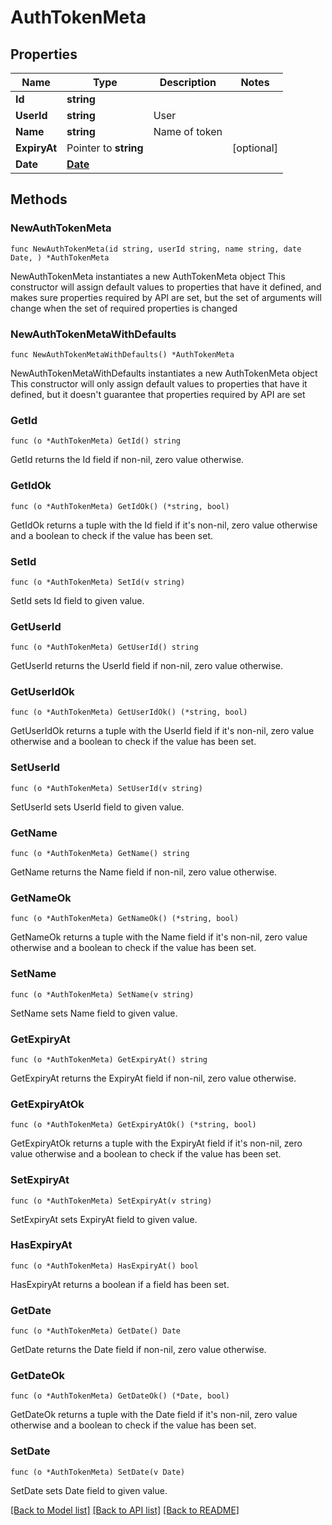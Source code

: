 # AuthTokenMeta

## Properties

Name | Type | Description | Notes
------------ | ------------- | ------------- | -------------
**Id** | **string** |  | 
**UserId** | **string** | User | 
**Name** | **string** | Name of token | 
**ExpiryAt** | Pointer to **string** |  | [optional] 
**Date** | [**Date**](Date.md) |  | 

## Methods

### NewAuthTokenMeta

`func NewAuthTokenMeta(id string, userId string, name string, date Date, ) *AuthTokenMeta`

NewAuthTokenMeta instantiates a new AuthTokenMeta object
This constructor will assign default values to properties that have it defined,
and makes sure properties required by API are set, but the set of arguments
will change when the set of required properties is changed

### NewAuthTokenMetaWithDefaults

`func NewAuthTokenMetaWithDefaults() *AuthTokenMeta`

NewAuthTokenMetaWithDefaults instantiates a new AuthTokenMeta object
This constructor will only assign default values to properties that have it defined,
but it doesn't guarantee that properties required by API are set

### GetId

`func (o *AuthTokenMeta) GetId() string`

GetId returns the Id field if non-nil, zero value otherwise.

### GetIdOk

`func (o *AuthTokenMeta) GetIdOk() (*string, bool)`

GetIdOk returns a tuple with the Id field if it's non-nil, zero value otherwise
and a boolean to check if the value has been set.

### SetId

`func (o *AuthTokenMeta) SetId(v string)`

SetId sets Id field to given value.


### GetUserId

`func (o *AuthTokenMeta) GetUserId() string`

GetUserId returns the UserId field if non-nil, zero value otherwise.

### GetUserIdOk

`func (o *AuthTokenMeta) GetUserIdOk() (*string, bool)`

GetUserIdOk returns a tuple with the UserId field if it's non-nil, zero value otherwise
and a boolean to check if the value has been set.

### SetUserId

`func (o *AuthTokenMeta) SetUserId(v string)`

SetUserId sets UserId field to given value.


### GetName

`func (o *AuthTokenMeta) GetName() string`

GetName returns the Name field if non-nil, zero value otherwise.

### GetNameOk

`func (o *AuthTokenMeta) GetNameOk() (*string, bool)`

GetNameOk returns a tuple with the Name field if it's non-nil, zero value otherwise
and a boolean to check if the value has been set.

### SetName

`func (o *AuthTokenMeta) SetName(v string)`

SetName sets Name field to given value.


### GetExpiryAt

`func (o *AuthTokenMeta) GetExpiryAt() string`

GetExpiryAt returns the ExpiryAt field if non-nil, zero value otherwise.

### GetExpiryAtOk

`func (o *AuthTokenMeta) GetExpiryAtOk() (*string, bool)`

GetExpiryAtOk returns a tuple with the ExpiryAt field if it's non-nil, zero value otherwise
and a boolean to check if the value has been set.

### SetExpiryAt

`func (o *AuthTokenMeta) SetExpiryAt(v string)`

SetExpiryAt sets ExpiryAt field to given value.

### HasExpiryAt

`func (o *AuthTokenMeta) HasExpiryAt() bool`

HasExpiryAt returns a boolean if a field has been set.

### GetDate

`func (o *AuthTokenMeta) GetDate() Date`

GetDate returns the Date field if non-nil, zero value otherwise.

### GetDateOk

`func (o *AuthTokenMeta) GetDateOk() (*Date, bool)`

GetDateOk returns a tuple with the Date field if it's non-nil, zero value otherwise
and a boolean to check if the value has been set.

### SetDate

`func (o *AuthTokenMeta) SetDate(v Date)`

SetDate sets Date field to given value.



[[Back to Model list]](../README.md#documentation-for-models) [[Back to API list]](../README.md#documentation-for-api-endpoints) [[Back to README]](../README.md)


